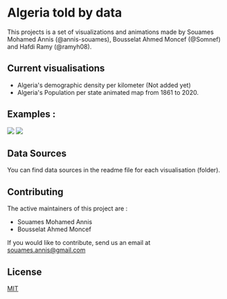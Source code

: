 # Algeria told by data

This projects is a set of visualizations and animations made by Souames Mohamed Annis (@annis-souames), Bousselat Ahmed Moncef (@Somnef) and Hafdi Ramy (@ramyh08).

## Current visualisations

- Algeria's demographic density per kilometer (Not added yet)
- Algeria's Population per state animated map from 1861 to 2020.


## Examples : 

![](https://i.imgur.com/Lr9RegN.png)
![](https://i.imgur.com/tBQXsnn.gif)



## Data Sources
You can find data sources in the readme file for each visualisation (folder).


## Contributing
The active maintainers of this project are : 
- Souames Mohamed Annis 
- Bousselat Ahmed Moncef

If you would like to contribute, send us an email at souames.annis@gmail.com

## License
[MIT](https://choosealicense.com/licenses/mit/)
